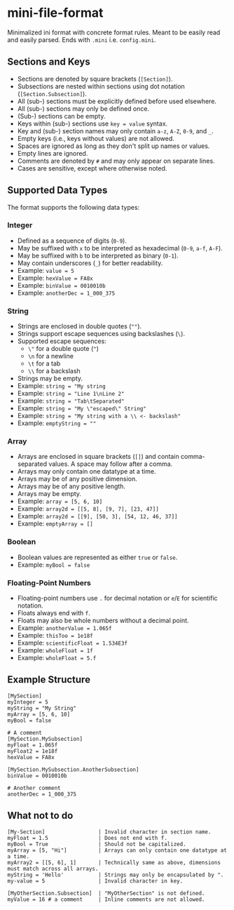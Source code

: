 # mini-file-format

Minimalized ini format with concrete format rules. Meant to be easily read and easily parsed.
Ends with `.mini` i.e. `config.mini`.

## Sections and Keys

- Sections are denoted by square brackets (`[Section]`).
- Subsections are nested within sections using dot notation (`[Section.Subsection]`).
- All (sub-) sections must be explicitly defined before used elsewhere.
- All (sub-) sections may only be defined once.
- (Sub-) sections can be empty.
- Keys within (sub-) sections use `key = value` syntax.
- Key and (sub-) section names may only contain `a-z`, `A-Z`, `0-9`, and `_`.
- Empty keys (i.e., keys without values) are not allowed.
- Spaces are ignored as long as they don't split up names or values.
- Empty lines are ignored.
- Comments are denoted by `#` and may only appear on separate lines.
- Cases are sensitive, except where otherwise noted.

## Supported Data Types

The format supports the following data types:

### Integer
- Defined as a sequence of digits (`0-9`).
- May be suffixed with `x` to be interpreted as hexadecimal (`0-9`, `a-f`, `A-F`).
- May be suffixed with `b` to be interpreted as binary (`0-1`).
- May contain underscores (`_`) for better readability.
- Example: `value = 5`
- Example: `hexValue = FA8x`
- Example: `binValue = 0010010b`
- Example: `anotherDec = 1_000_375`

### String
- Strings are enclosed in double quotes (`""`).
- Strings support escape sequences using backslashes (`\`).
- Supported escape sequences:
  - `\"` for a double quote (`"`)
  - `\n` for a newline
  - `\t` for a tab
  - `\\` for a backslash
- Strings may be empty.
- Example: `string = "My string`
- Example: `string = "Line 1\nLine 2"`
- Example: `string = "Tab\tSeparated"`
- Example: `string = "My \"escaped\" String"`
- Example: `string = "My string with a \\ <- backslash"`
- Example: `emptyString = ""`

### Array
- Arrays are enclosed in square brackets (`[]`) and contain comma-separated values. A space may follow after a comma.
- Arrays may only contain one datatype at a time.
- Arrays may be of any positive dimension.
- Arrays may be of any positive length.
- Arrays may be empty.
- Example: `array = [5, 6, 10]`
- Example: `array2d = [[5, 8], [9, 7], [23, 47]]`
- Example: `array2d = [[9], [50, 3], [54, 12, 46, 37]]`
- Example: `emptyArray = []`

### Boolean
- Boolean values are represented as either `true` or `false`.
- Example: `myBool = false`

### Floating-Point Numbers
- Floating-point numbers use `.` for decimal notation or `e`/`E` for scientific notation.
- Floats always end with `f`.
- Floats may also be whole numbers without a decimal point.
- Example: `anotherValue = 1.065f`
- Example: `thisToo = 1e18f`
- Example: `scientificFloat = 1.534E3f`
- Example: `wholeFloat = 1f`
- Example: `wholeFloat = 5.f`

## Example Structure
```text
[MySection]
myInteger = 5
myString = "My String"
myArray = [5, 6, 10]
myBool = false

# A comment
[MySection.MySubsection]
myFloat = 1.065f
myFloat2 = 1e18f
hexValue = FA8x

[MySection.MySubsection.AnotherSubsection]
binValue = 0010010b

# Another comment
anotherDec = 1_000_375
```

## What not to do
```text
[My-Section]                 | Invalid character in section name.
myFloat = 1.5                | Does not end with f.
myBool = True                | Should not be capitalized.
myArray = [5, "Hi"]          | Arrays can only contain one datatype at a time.
myArray2 = [[5, 6], 1]       | Technically same as above, dimensions must match across all arrays.
myString = 'Hello'           | Strings may only be encapsulated by ".
my-value = 5                 | Invalid character in key.

[MyOtherSection.Subsection]  | "MyOtherSection" is not defined.
myValue = 16 # a comment     | Inline comments are not allowed.
```
